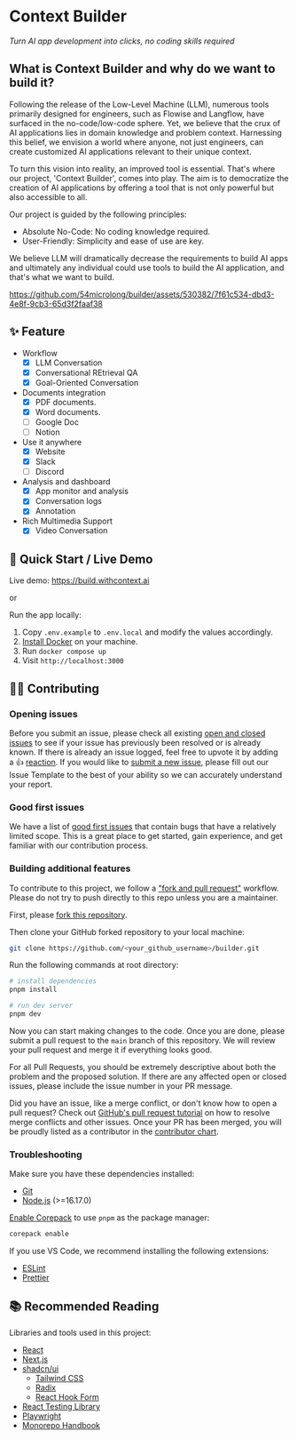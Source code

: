 # Context Builder

_Turn AI app development into clicks, no coding skills required_

## What is Context Builder and why do we want to build it?

Following the release of the Low-Level Machine (LLM), numerous tools primarily designed for engineers, such as Flowise and Langflow, have surfaced in the no-code/low-code sphere. Yet, we believe that the crux of AI applications lies in domain knowledge and problem context. Harnessing this belief, we envision a world where anyone, not just engineers, can create customized AI applications relevant to their unique context.

To turn this vision into reality, an improved tool is essential. That's where our project, 'Context Builder', comes into play. The aim is to democratize the creation of AI applications by offering a tool that is not only powerful but also accessible to all.

Our project is guided by the following principles:

- Absolute No-Code: No coding knowledge required.
- User-Friendly: Simplicity and ease of use are key.

We believe LLM will dramatically decrease the requirements to build AI apps and ultimately any individual could use tools to build the AI application, and that's what we want to build.

https://github.com/54microlong/builder/assets/530382/7f61c534-dbd3-4e8f-9cb3-65d3f2faaf38

## ✨ Feature

- Workflow
  - [x] LLM Conversation
  - [x] Conversational REtrieval QA
  - [x] Goal-Oriented Conversation
- Documents integration
  - [x] PDF documents.
  - [x] Word documents.
  - [ ] Google Doc
  - [ ] Notion
- Use it anywhere
  - [x] Website
  - [x] Slack
  - [ ] Discord
- Analysis and dashboard
  - [x] App monitor and analysis
  - [x] Conversation logs
  - [x] Annotation
- Rich Multimedia Support
  - [x] Video Conversation

## 🚀 Quick Start / Live Demo

Live demo: https://build.withcontext.ai

or

Run the app locally:

1. Copy `.env.example` to `.env.local` and modify the values accordingly.
2. [Install Docker](https://docs.docker.com/get-docker/) on your machine.
3. Run `docker compose up`
4. Visit `http://localhost:3000`

## 🧑‍💻 Contributing

### Opening issues

Before you submit an issue, please check all existing [open and closed issues](https://github.com/withcontext-ai/builder/issues) to see if your issue has previously been resolved or is already known. If there is already an issue logged, feel free to upvote it by adding a 👍 [reaction](https://github.com/blog/2119-add-reactions-to-pull-requests-issues-and-comments). If you would like to [submit a new issue](https://github.com/withcontext-ai/builder/issues/new/choose), please fill out our Issue Template to the best of your ability so we can accurately understand your report.

### Good first issues

We have a list of [good first issues](https://github.com/withcontext-ai/builder/labels/good%20first%20issue) that contain bugs that have a relatively limited scope. This is a great place to get started, gain experience, and get familiar with our contribution process.

### Building additional features

To contribute to this project, we follow a ["fork and pull request"](https://docs.github.com/en/get-started/quickstart/contributing-to-projects) workflow. Please do not try to push directly to this repo unless you are a maintainer.

First, please [fork this repository](https://github.com/withcontext-ai/builder/fork).

Then clone your GitHub forked repository to your local machine:

```bash
git clone https://github.com/<your_github_username>/builder.git
```

Run the following commands at root directory:

```bash
# install dependencies
pnpm install

# run dev server
pnpm dev
```

Now you can start making changes to the code. Once you are done, please submit a pull request to the `main` branch of this repository. We will review your pull request and merge it if everything looks good.

For all Pull Requests, you should be extremely descriptive about both the problem and the proposed solution. If there are any affected open or closed issues, please include the issue number in your PR message.

Did you have an issue, like a merge conflict, or don't know how to open a pull request? Check out [GitHub's pull request tutorial](https://docs.github.com/en/pull-requests/collaborating-with-pull-requests) on how to resolve merge conflicts and other issues. Once your PR has been merged, you will be proudly listed as a contributor in the [contributor chart](https://github.com/withcontext-ai/builder/graphs/contributors).

### Troubleshooting

Make sure you have these dependencies installed:

- [Git](https://git-scm.com/downloads)
- [Node.js](https://nodejs.org/en/download/) (>=16.17.0)

[Enable Corepack](https://pnpm.io/installation#using-corepack) to use `pnpm` as the package manager:

```bash
corepack enable
```

If you use VS Code, we recommend installing the following extensions:

- [ESLint](https://marketplace.visualstudio.com/items?itemName=dbaeumer.vscode-eslint)
- [Prettier](https://marketplace.visualstudio.com/items?itemName=esbenp.prettier-vscode)

## 📚 Recommended Reading

Libraries and tools used in this project:

- [React](https://react.dev/learn)
- [Next.js](https://nextjs.org/docs)
- [shadcn/ui](https://ui.shadcn.com/)
  - [Tailwind CSS](https://tailwindcss.com/)
  - [Radix](https://www.radix-ui.com/)
  - [React Hook Form](https://react-hook-form.com/)
- [React Testing Library](https://testing-library.com/docs/react-testing-library/intro/)
- [Playwright](https://playwright.dev/docs/writing-tests)
- [Monorepo Handbook](https://turbo.build/repo/docs/handbook)
